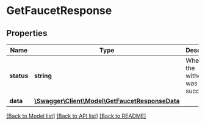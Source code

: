 # GetFaucetResponse

## Properties
Name | Type | Description | Notes
------------ | ------------- | ------------- | -------------
**status** | **string** | Whether the withdrawal was successful | [optional] 
**data** | [**\Swagger\Client\Model\GetFaucetResponseData**](GetFaucetResponseData.md) |  | [optional] 

[[Back to Model list]](../README.md#documentation-for-models) [[Back to API list]](../README.md#documentation-for-api-endpoints) [[Back to README]](../README.md)


